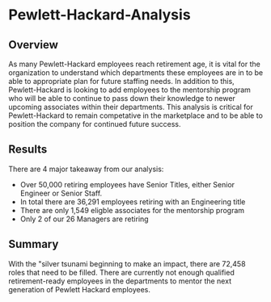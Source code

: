 # Pewlett-Hackard-Analysis

## Overview
As many Pewlett-Hackard employees reach retirement age, it is vital for the organization to understand which departments these employees are in to be able to appropriate plan for future staffing needs. In addition to this, Pewlett-Hackard is looking to add employees to the mentorship program who will be able to continue to pass down their knowledge to newer upcoming associates within their departments. This analysis is critical for Pewlett-Hackard to remain competative in the marketplace and to be able to position the company for continued future success.

## Results
There are 4 major takeaway from our analysis:
- Over 50,000 retiring employees have Senior Titles, either Senior Engineer or Senior Staff.
- In total there are 36,291 employees retiring with an Engineering title
- There are only 1,549 eligble associates for the mentorship program
- Only 2 of our 26 Managers are retiring

## Summary

With the "silver tsunami beginning to make an impact, there are 72,458 roles that need to be filled. There are currently not enough qualified retirement-ready employees in the departments to mentor the next generation of Pewlett Hackard employees. 
